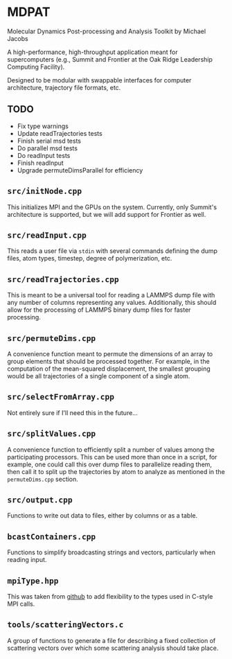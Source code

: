 # MDPAT

Molecular Dynamics Post-processing and Analysis Toolkit by Michael Jacobs

A high-performance, high-throughput application meant for supercomputers (e.g., Summit and Frontier at the Oak Ridge Leadership Computing Facility).

Designed to be modular with swappable interfaces for computer architecture, trajectory file formats, etc.

## TODO

 - Fix type warnings
 - Update readTrajectories tests
 - Finish serial msd tests
 - Do parallel msd tests
 - Do readInput tests
 - Finish readInput
 - Upgrade permuteDimsParallel for efficiency

## `src/initNode.cpp`

This initializes MPI and the GPUs on the system. Currently, only Summit's architecture is supported, but we will add support for Frontier as well.

## `src/readInput.cpp`

This reads a user file via `stdin` with several commands defining the dump files, atom types, timestep, degree of polymerization, etc.

## `src/readTrajectories.cpp`

This is meant to be a universal tool for reading a LAMMPS dump file with any number of columns representing any values. Additionally, this should allow for the processing of LAMMPS binary dump files for faster processing.

## `src/permuteDims.cpp`

A convenience function meant to permute the dimensions of an array to group elements that should be processed together. For example, in the computation of the mean-squared displacement, the smallest grouping would be all trajectories of a single component of a single atom.

## `src/selectFromArray.cpp`

Not entirely sure if I'll need this in the future... 

## `src/splitValues.cpp`

A convenience function to efficiently split a number of values among the participating processors. This can be used more than once in a script, for example, one could call this over dump files to parallelize reading them, then call it to split up the trajectories by atom to analyze as mentioned in the `permuteDims.cpp` section.

## `src/output.cpp`

Functions to write out data to files, either by columns or as a table.

## `bcastContainers.cpp`

Functions to simplify broadcasting strings and vectors, particularly when reading input.

## `mpiType.hpp`

This was taken from [github](https://gist.github.com/2b-t/50d85115db8b12ed263f8231abf07fa2) to add flexibility to the types used in C-style MPI calls.

## `tools/scatteringVectors.c`

A group of functions to generate a file for describing a fixed collection of scattering vectors over which some scattering analysis should take place.

